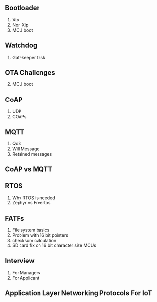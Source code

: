 ## Bootloader
  1. Xip
  2. Non Xip
  3. MCU boot
  
## Watchdog
  1. Gatekeeper task
  
## OTA Challenges
  2. MCU boot

## CoAP
  1. UDP
  2. COAPs
  
## MQTT
  1. QoS
  2. Will Message
  3. Retained messages
  
## CoAP vs MQTT
  
## RTOS
  1. Why RTOS is needed
  2. Zephyr vs Freertos

## FATFs
  1. File system basics
  2. Problem with 16 bit pointers
  3. checksum calculation
  4. SD card fix on 16 bit character size MCUs
  
## Interview
 1. For Managers
 2. For Applicant
 
 ## Application Layer Networking Protocols For IoT
